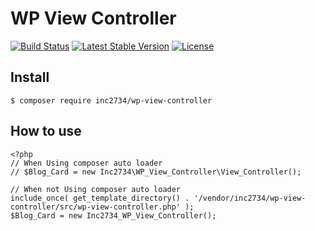 # WP View Controller

[![Build Status](https://travis-ci.org/inc2734/wp-view-controller.svg?branch=master)](https://travis-ci.org/inc2734/wp-view-controller)
[![Latest Stable Version](https://poser.pugx.org/inc2734/wp-view-controller/v/stable)](https://packagist.org/packages/inc2734/wp-view-controller)
[![License](https://poser.pugx.org/inc2734/wp-view-controller/license)](https://packagist.org/packages/inc2734/wp-view-controller)

## Install
```
$ composer require inc2734/wp-view-controller
```

## How to use
```
<?php
// When Using composer auto loader
// $Blog_Card = new Inc2734\WP_View_Controller\View_Controller();

// When not Using composer auto loader
include_once( get_template_directory() . '/vendor/inc2734/wp-view-controller/src/wp-view-controller.php' );
$Blog_Card = new Inc2734_WP_View_Controller();
```
